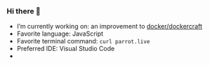 ### Hi there 👋

- I’m currently working on: an improvement to [docker/dockercraft](https://github.com/docker/dockercraft)
- Favorite language: JavaScript
- Favorite terminal command: `curl parrot.live` 
- Preferred IDE: Visual Studio Code
- 
